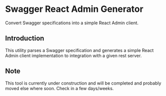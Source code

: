 # Swagger React Admin Generator
Convert Swagger specifications into a simple React Admin client.

## Introduction
This utility parses a Swagger specification and generates a simple React Admin client implementation to integration with a given rest server.

## Note

This tool is currently under construction and will be completed and probably moved else where soon. Check in a few days/weeks.